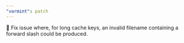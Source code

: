 ```yaml
---
"varmint": patch
---
```


🐛 Fix issue where, for long cache keys, an invalid filename containing a forward slash could be produced.
